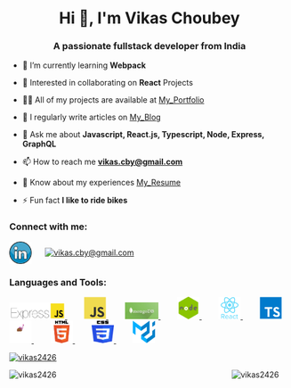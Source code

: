 <h1 align="center">Hi 👋, I'm Vikas Choubey</h1>
<h3 align="center">A passionate fullstack developer from India</h3>

- 🌱 I’m currently learning **Webpack**

- 👯 Interested in collaborating on **React** Projects

- 👨‍💻 All of my projects are available at [My_Portfolio](https://vikasresume.netlify.app/)

- 📝 I regularly write articles on [My_Blog](https://vikasjs-blog.netlify.app/)

- 💬 Ask me about **Javascript, React.js, Typescript, Node, Express, GraphQL**

- 📫 How to reach me **vikas.cby@gmail.com**

- 📄 Know about my experiences [My_Resume](https://drive.google.com/file/d/1VvgnAlY5UACpmXAOdI-6Gelu3CDtqU_8/view?usp=sharing)

- ⚡ Fun fact **I like to ride bikes**

<h3 align="left">Connect with me:</h3>
<p align="left">
<a href="https://linkedin.com/in/vikas-choubey" target="blank" style="margin-right: 20px"><img align="center" src="assets/linkedin.png" alt="vikas-choubey" height="40" width="40" /></a>
<a href="mailto:vikas.cby@gmail.com" target="blank" style="margin-right: 20px"><img align="center" src="assets/gmail.ico" alt="vikas.cby@gmail.com" height="40" width="40" /></a>
</p>

<h3 align="left">Languages and Tools:</h3>
<p align="left"> <a href="https://expressjs.com" target="_blank"style="margin-right: 30px" > <img src="assets/express.png" alt="express" width="100" height="30"/> </a> <a href="https://developer.mozilla.org/en-US/docs/Web/JavaScript" target="_blank"style="margin-right: 30px"> <img src="https://raw.githubusercontent.com/devicons/devicon/master/icons/javascript/javascript-original.svg" alt="javascript" width="40" height="40"/> </a> <a href="https://www.mongodb.com/" target="_blank"style="margin-right: 30px"> <img src="assets/mongo.jpeg" alt="mongodb" width="60" height="30"/> </a> <a href="https://nodejs.org" target="_blank"style="margin-right: 30px"> <img src="assets/node.png" alt="nodejs" width="40" height="40"/> </a> <a href="https://reactjs.org/" target="_blank"style="margin-right: 30px"> <img src="https://raw.githubusercontent.com/devicons/devicon/master/icons/react/react-original-wordmark.svg" alt="react" width="40" height="40"/> </a> <a href="https://www.typescriptlang.org/" target="_blank" style="margin-right: 30px"> <img src="https://raw.githubusercontent.com/devicons/devicon/master/icons/typescript/typescript-original.svg" alt="typescript" width="40" height="40"/> </a>
<a href="https://styled-components.com/" target="_blank" style="margin-right: 30px"> <img src="assets/styled.png" alt="styled-components" width="40" height="40"/> </a> <a href="https://developer.mozilla.org/en-US/docs/Web/HTML" target="_blank" style="margin-right: 30px"> <img src="assets/html.png" alt="HTML" width="40" height="40"/> </a><a href="https://developer.mozilla.org/en-US/docs/Web/CSS" target="_blank" style="margin-right: 30px"> <img src="assets/css.png" alt="CSS" width="40" height="40"/> </a><a href="https://material-ui.com/" target="_blank" style="margin-right: 30px"> <img src="assets/mui.png" alt="MaterialUI" width="40" height="40"/> </a></p>

<p align="left"> <a href="https://github.com/ryo-ma/github-profile-trophy"><img src="https://github-profile-trophy.vercel.app/?username=vikas2426" alt="vikas2426" /></a> </p>

<p><img align="left" src="https://github-readme-stats.vercel.app/api/top-langs/?username=vikas2426&show_icons=true&hide_border=false&theme=dracula&layout=compact&langs_count=4" alt="vikas2426" height="200em" width="400em"/></p>

<p><img src="https://github-readme-stats.vercel.app/api?username=vikas2426&show_icons=true&hide_border=false&theme=dracula" alt="vikas2426" height="200em" width="400em"/></p>
